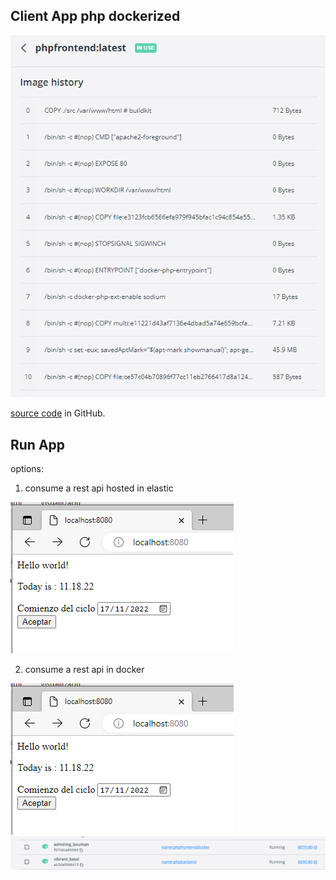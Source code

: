 ## Client App php dockerized

![doker image](/images/docker1.png "docker image caption")


[source code](https://github.com/rarmero/frontendphp/tree/main) in GitHub.

## Run App

options:

1. consume a rest api hosted in elastic

![client](/images/docker2.png "client caption")


2. consume a rest api in docker


![client](/images/docker2.png "containers caption")
![client](/images/docker3.png "web page captions")


